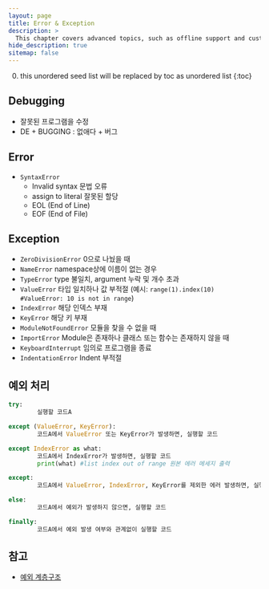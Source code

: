 ```yaml
---
layout: page
title: Error & Exception
description: >
  This chapter covers advanced topics, such as offline support and custom JS builds. Codings skills are recommended.
hide_description: true
sitemap: false
---
```

0. this unordered seed list will be replaced by toc as unordered list
{:toc}

## Debugging
- 잘못된 프로그램을 수정
- DE + BUGGING : 없애다 + 버그

## Error
- `SyntaxError`
    - Invalid syntax 문법 오류
    - assign to literal 잘못된 할당
    - EOL (End of Line)
    - EOF (End of File)

## Exception
- `ZeroDivisionError` 0으로 나눴을 때
- `NameError` namespace상에 이름이 없는 경우
- `TypeError` type 불일치, argument 누락 및 개수 초과
- `ValueError` 타입 일치하나 값 부적절 (예시: `range(1).index(10) #ValueError: 10 is not in range`)
- `IndexError` 해당 인덱스 부재
- `KeyError` 해당 키 부재
- `ModuleNotFoundError` 모듈을 찾을 수 없을 때
- `ImportError` Module은 존재하나 클래스 또는 함수는 존재하지 않을 때
- `KeyboardInterrupt` 임의로 프로그램을 종료
- `IndentationError` Indent 부적절

## 예외 처리
```python
try:
		실행할 코드A

except (ValueError, KeyError):
		코드A에서 ValueError 또는 KeyError가 발생하면, 실행할 코드

except IndexError as what:
		코드A에서 IndexError가 발생하면, 실행할 코드
		print(what) #list index out of range 원본 에러 메세지 출력

except:
		코드A에서 ValueError, IndexError, KeyError를 제외한 에러 발생하면, 실행할 코드

else:
		코드A에서 예외가 발생하지 않으면, 실행할 코드

finally:
		코드A에서 예외 발생 여부와 관계없이 실행할 코드
```

## 참고
- [예외 계층구조](https://docs.python.org/ko/3/library/exceptions.html#exception-hierarchy)
